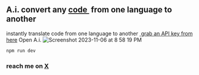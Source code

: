 ## A.i. convert any <a href="https://sudo-self.github.io/ai-code-translator/">code </a>&nbsp;from one language to another</a>

instantly translate code from one language to another&nbsp;<a href="https://openai.com">&nbsp;grab an API key from here</a>&nbsp;Open A.i.</a>
![Screenshot 2023-11-06 at 8 58 19 PM](https://github.com/sudo-self/ai-code-translator/assets/119916323/3cccbff2-7f1d-4b09-b47e-4aa21f1eec9b)


```bash
npm run dev
```

### reach me on  [X](https://twitter.com/ilostmyipod)
